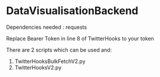 # DataVisualisationBackend

Dependencies needed : requests

Replace Bearer Token in line 8 of TwitterHooks to your token

There are 2 scripts which can be used and:
1. TwitterHooksBulkFetchV2.py
2. TwitterHooksV2.py